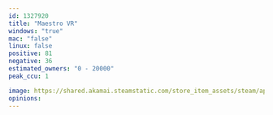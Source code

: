 ```yaml
---
id: 1327920
title: "Maestro VR"
windows: "true"
mac: "false"
linux: false
positive: 81
negative: 36
estimated_owners: "0 - 20000"
peak_ccu: 1

image: https://shared.akamai.steamstatic.com/store_item_assets/steam/apps/1327920/header.jpg?t=1729707010
opinions:
---
```

